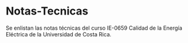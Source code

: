 # Notas-Tecnicas


Se enlistan las notas técnicas del curso IE-0659 Calidad de la Energía Eléctrica de la Universidad de Costa Rica. 
